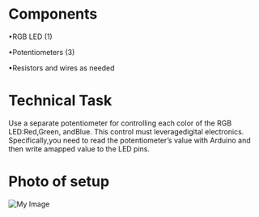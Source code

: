 # Components
•RGB LED (1)

•Potentiometers (3)

•Resistors and wires as needed

# Technical Task
Use a separate potentiometer for controlling each color of the RGB LED:Red,Green, andBlue.  This control must leveragedigital electronics.  Specifically,you  need  to read  the  potentiometer’s  value  with  Arduino  and  then  write  amapped value to the LED pins.


# Photo of setup
![My Image](setup1.jpg)
